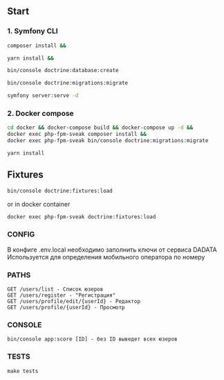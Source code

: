 ## Start

### 1. Symfony CLI

```bash
composer install &&

yarn install && 

bin/console doctrine:database:create

bin/console doctrine:migrations:migrate

symfony server:serve -d
```

### 2. Docker compose

```bash
cd docker && docker-compose build && docker-compose up -d && 
docker exec php-fpm-sveak composer install &&
docker exec php-fpm-sveak bin/console doctrine:migrations:migrate

yarn install
```

## Fixtures

```bash
bin/console doctrine:fixtures:load
```

or in docker container

```bash
docker exec php-fpm-sveak doctrine:fixtures:load
```

### CONFIG

В конфиге .env.local необходимо заполнить ключи от сервиса DADATA \
Используется для определения мобильного оператора по номеру

### PATHS

```
GET /users/list - Список юзеров
GET /users/register - "Регистрация"
GET /users/profile/edit/{userId} - Редактор
GET /users/profile/{userId} - Просмотр
```

### CONSOLE

```
bin/console app:score [ID] - без ID выведет всех юзеров
```

### TESTS

```
make tests
```